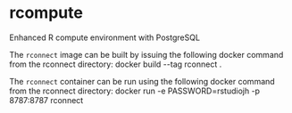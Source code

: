 # rcompute
Enhanced R compute environment with PostgreSQL

The `rconnect` image can be built by issuing the following docker command from the rconnect directory:
docker build --tag rconnect .

The `rconnect` container can be run using the following docker command from the rconnect directory:
docker run -e PASSWORD=rstudiojh  -p 8787:8787 rconnect

